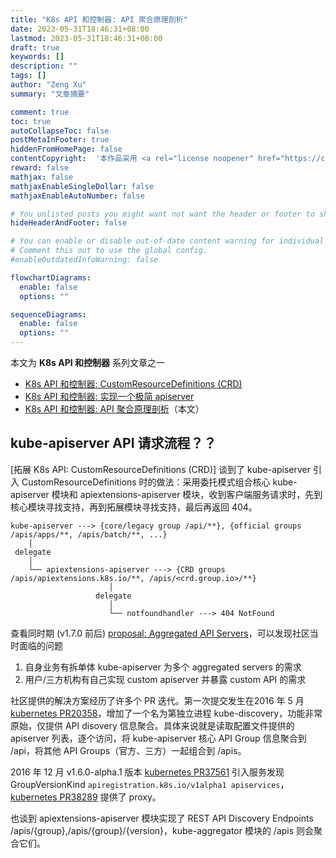 ```yaml
---
title: "K8s API 和控制器: API 聚合原理剖析"
date: 2023-05-31T18:46:31+08:00
lastmod: 2023-05-31T18:46:31+08:00
draft: true
keywords: []
description: ""
tags: []
author: "Zeng Xu"
summary: "文章摘要"

comment: true
toc: true
autoCollapseToc: false
postMetaInFooter: true
hiddenFromHomePage: false
contentCopyright:  '本作品采用 <a rel="license noopener" href="https://creativecommons.org/licenses/by-nc-nd/4.0/" target="_blank">知识共享署名-非商业性使用-禁止演绎 4.0 国际许可协议</a> 进行许可，转载时请注明原文链接。'    
reward: false
mathjax: false
mathjaxEnableSingleDollar: false
mathjaxEnableAutoNumber: false

# You unlisted posts you might want not want the header or footer to show
hideHeaderAndFooter: false

# You can enable or disable out-of-date content warning for individual post.
# Comment this out to use the global config.
#enableOutdatedInfoWarning: false

flowchartDiagrams:
  enable: false
  options: ""

sequenceDiagrams: 
  enable: false
  options: ""
---
```


<!-- 系列链接 -->
[K8s API 和控制器: CustomResourceDefinitions (CRD)]: ../2023-k8s-api-by-crd
[K8s API 和控制器: 实现一个极简 apiserver]: ../2023-k8s-api-from-scratch
[K8s API 和控制器: API 聚合原理剖析]: ../2023-k8s-api-aggregation-internals

本文为 **K8s API 和控制器** 系列文章之一
- [K8s API 和控制器: CustomResourceDefinitions (CRD)]
- [K8s API 和控制器: 实现一个极简 apiserver]
- [K8s API 和控制器: API 聚合原理剖析]（本文）

## kube-apiserver API 请求流程？？

[拓展 K8s API: CustomResourceDefinitions (CRD)] 谈到了 kube-apiserver 引入 CustomResourceDefinitions 时的做法：采用委托模式组合核心 kube-apiserver 模块和 apiextensions-apiserver 模块，收到客户端服务请求时，先到核心模块寻找支持，再到拓展模块寻找支持，最后再返回 404。

```
kube-apiserver ---> {core/legacy group /api/**}, {official groups /apis/apps/**, /apis/batch/**, ...}
    │
 delegate
    │
    └── apiextensions-apiserver ---> {CRD groups /apis/apiextensions.k8s.io/**, /apis/<crd.group.io>/**}
                      │
                   delegate
                      │
                      └── notfoundhandler ---> 404 NotFound
```

查看同时期 (v1.7.0 前后) [proposal: Aggregated API Servers]，可以发现社区当时面临的问题
1. 自身业务有拆单体 kube-apiserver 为多个 aggregated servers 的需求 
2. 用户/三方机构有自己实现 custom apiserver 并暴露 custom API 的需求

社区提供的解决方案经历了许多个 PR 迭代。第一次提交发生在2016 年 5 月 [kubernetes PR20358]，增加了一个名为第独立进程 kube-discovery，功能非常原始，仅提供 API disovery 信息聚合。具体来说就是读取配置文件提供的 apiserver 列表，逐个访问，将 kube-apiserver 核心 API Group 信息聚合到 /api，将其他 API Groups（官方、三方）一起组合到 /apis。

2016 年 12 月 v1.6.0-alpha.1 版本 [kubernetes PR37561] 引入服务发现 GroupVersionKind `apiregistration.k8s.io/v1alpha1 apiservices`，[kubernetes PR38289] 提供了 proxy。


也谈到 apiextensions-apiserver 模块实现了 REST API Discovery Endpoints /apis/{group},/apis/{group}/{version}，kube-aggregator 模块的 /apis 则会聚合它们。

[deads2k PRs]: https://github.com/kubernetes/kubernetes/pulls?page=29&q=is%3Apr+is%3Aclosed+author%3Adeads2k

<!-- v1.7.0-alpha.1: kubernetes PR42911 combine kube-apiserver and kube-aggregator -->
[kubernetes PR42911]: https://github.com/kubernetes/kubernetes/pull/42911
<!-- add summarizing discovery controller and handlers -->
[kubernetes PR38319]: https://github.com/kubernetes/kubernetes/pull/38319
<!-- kubernetes-discovery proxy -->
[kubernetes PR38289]: https://github.com/kubernetes/kubernetes/pull/38624
<!-- v1.6.0-alpha.1: api federation types apiregistration.k8s.io/v1alpha1 apiservices -->
[kubernetes PR37561]: https://github.com/kubernetes/kubernetes/pull/37561
<!-- 1st federated api servers, named kube-discovery -->
[kubernetes PR20358]: https://github.com/kubernetes/kubernetes/pull/20358

[proposal: Aggregated API Servers]: https://github.com/kubernetes/design-proposals-archive/blob/acc25e14ca83dfda4f66d8cb1f1b491f26e78ffe/api-machinery/aggregated-api-servers.md
<!-- API Aggregation timeline -->
[issue 263]: https://github.com/kubernetes/enhancements/issues/263